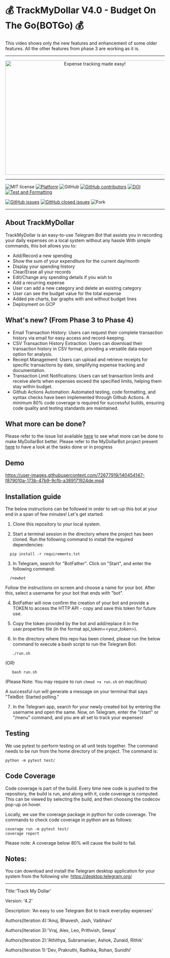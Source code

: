 # 💰 TrackMyDollar V4.0 - Budget On The Go(BOTGo) 💰


This video shows only the new features and enhancement of some older features. All the other features from phase 3 are working as it is.
<hr>
<p align="center">
<a><img  height=360 width=550 
  src="https://github.com/deekay2310/MyDollarBot/blob/c56b4afd4fd5bbfffea0d0a4aade58596a5cb678/docs/0001-8711513694_20210926_212845_0000.png" alt="Expense tracking made easy!"></a>
</p>
<hr>

![MIT license](https://img.shields.io/badge/License-MIT-green.svg)
[![Platform](https://img.shields.io/badge/Platform-Telegram-blue)](https://desktop.telegram.org/)
![GitHub](https://img.shields.io/badge/Language-Python-blue.svg)
[![GitHub contributors](https://img.shields.io/github/contributors/anuj672/MyDollarBot-BOTGo)](https://github.com/anuj672/MyDollarBot-BOTGo/graphs/contributors)
[![DOI](https://zenodo.org/badge/414661894.svg)](https://zenodo.org/badge/latestdoi/414661894)
[![Test and Formatting](https://github.com/anuj672/MyDollarBot-BOTGo/actions/workflows/test.yml/badge.svg)](https://github.com/anuj672/MyDollarBot-BOTGo/actions/workflows/test.yml)
<!-- [![codecov](https://codecov.io/gh/sak007/MyDollarBot-BOTGo/branch/main/graph/badge.svg?token=5AYMR8MNMP)](https://codecov.io/gh/sak007/MyDollarBot-BOTGo) -->
[![GitHub issues](https://img.shields.io/github/issues/bhaveshittadwar/csc-510-se-group-49)](https://github.com/bhaveshittadwar/csc-510-se-group-49/issues)
[![GitHub closed issues](https://img.shields.io/github/issues-closed/bhaveshittadwar/csc-510-se-group-49)](https://github.com/bhaveshittadwar/csc-510-se-group-49/issues?q=is%3Aissue+is%3Aclosed)
![Fork](https://img.shields.io/github/forks/anuj672/MyDollarBot-BOTGo)

<hr>

## About TrackMyDollar

TrackMyDollar is an easy-to-use Telegram Bot that assists you in recording your daily expenses on a local system without any hassle 
With simple commands, this bot allows you to:
- Add/Record a new spending
- Show the sum of your expenditure for the current day/month
- Display your spending history
- Clear/Erase all your records
- Edit/Change any spending details if you wish to
- Add a recurring expense 
- User can add a new category and delete an existing category 
- User can see the budget value for the total expense 
- Added pie charts, bar graphs with and without budget lines 
- Deployment on GCP 

## What's new? (From Phase 3 to Phase 4)

- Email Transaction History: Users can request their complete transaction history via email for easy access and record-keeping.
- CSV Transaction History Extraction: Users can download their transaction history in CSV format, providing a versatile data export option for analysis.
- Receipt Management: Users can upload and retrieve receipts for specific transactions by date, simplifying expense tracking and documentation.
- Transaction Limit Notifications: Users can set transaction limits and receive alerts when expenses exceed the specified limits, helping them stay within budget.
- Github Actions Automation: Automated testing, code formatting, and syntax checks have been implemented through Github Actions. A minimum 80% code coverage is required for successful builds, ensuring code quality and testing standards are maintained.


## What more can be done?
Please refer to the issue list available [here](https://github.com/anuj672/MyDollarBot-BOTGo/issues) to see what more can be done to make MyDollarBot better. Please refer to the MyDollarBot project present [here](https://github.com/bhaveshittadwar/csc-510-se-group-49/projects) to have a look at the tasks done or in progress

## Demo

https://user-images.githubusercontent.com/72677919/140454147-f879010a-173b-47b9-9cfb-a389171924de.mp4

## Installation guide

The below instructions can be followed in order to set-up this bot at your end in a span of few minutes! Let's get started:

1. Clone this repository to your local system.

2. Start a terminal session in the directory where the project has been cloned. Run the following command to install the required dependencies:
```
  pip install -r requirements.txt
```

3. In Telegram, search for "BotFather". Click on "Start", and enter the following command:
```
  /newbot
```
Follow the instructions on screen and choose a name for your bot. After this, select a username for your bot that ends with "bot".

4. BotFather will now confirm the creation of your bot and provide a TOKEN to access the HTTP API - copy and save this token for future use.

5. Copy the token provided by the bot and add/replace it in the user.properties file (in the format api_token=<your_token>).

6. In the directory where this repo has been cloned, please run the below command to execute a bash script to run the Telegram Bot:
```
   ./run.sh
```
(OR)
```
   bash run.sh
```

(Please Note: You may require to run `chmod +x run.sh` on mac/linux)

A successful run will generate a message on your terminal that says "TeleBot: Started polling." 

7. In the Telegram app, search for your newly created bot by entering the username and open the same. Now, on Telegram, enter the "/start" or "/menu" command, and you are all set to track your expenses!

## Testing

We use pytest to perform testing on all unit tests together. The command needs to be run from the home directory of the project. The command is:
```
python -m pytest test/
```

## Code Coverage

Code coverage is part of the build. Every time new code is pushed to the repository, the build is run, and along with it, code coverage is computed. This can be viewed by selecting the build, and then choosing the codecov pop-up on hover.

Locally, we use the coverage package in python for code coverage. The commands to check code coverage in python are as follows:

```
coverage run -m pytest test/
coverage report
```

Please note: A coverage below 80% will cause the build to fail.

## Notes:
You can download and install the Telegram desktop application for your system from the following site: https://desktop.telegram.org/


<hr>
<p>Title:'Track My Dollar'</p>
<p>Version: '4.2'</p>
<p>Description: 'An easy to use Telegram Bot to track everyday expenses'</p>
<p>Authors(Iteration 4):'Anuj, Bhavesh, Jash, Vaibhavi'</p>
<p>Authors(Iteration 3):'Vraj, Alex, Leo, Prithvish, Seeya'</p>
<p>Authors(Iteration 2):'Athithya, Subramanian, Ashok, Zunaid, Rithik'</p>
<p>Authors(Iteration 1):'Dev, Prakruthi, Radhika, Rohan, Sunidhi'</p>
